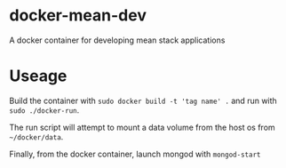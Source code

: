 # docker-mean-dev

A docker container for developing mean stack applications

Useage
======

Build the container with `sudo docker build -t 'tag name' .` and run with `sudo ./docker-run`.

The run script will attempt to mount a data volume from the host os from `~/docker/data`.

Finally, from the docker container, launch mongod with `mongod-start`
